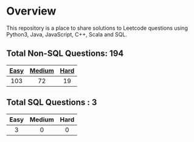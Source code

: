 # Overview

This repository is a place to share solutions to Leetcode questions using Python3, Java, JavaScript, C++, Scala and SQL.


## Total Non-SQL Questions: 194

| [Easy](https://github.com/ezryn-zaharoff/leetcode-solutions/tree/master/01-easy) | [Medium](https://github.com/ezryn-zaharoff/leetcode-solutions/tree/master/02-medium) | [Hard](https://github.com/ezryn-zaharoff/leetcode-solutions/tree/master/03-hard) |
|:-----:|:------:|:----:|
|  103  |   72   |  19  |


## Total SQL Questions : 3

| Easy | Medium | Hard |
|:----:|:------:|:----:|
|   3  |    0   |   0  |
